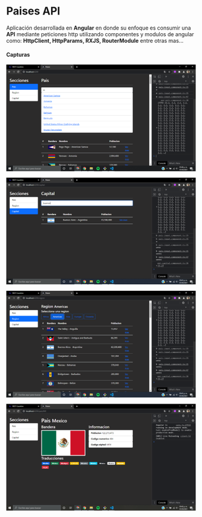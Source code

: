 # Paises API

Aplicación desarrollada en **Angular** en donde su enfoque es consumir una **API** mediante peticiones http utilizando componentes y modulos de angular como: **HttpClient, HttpParams, RXJS, RouterModule** entre otras mas...


#### Capturas

![img_1!](src/assets/img/1.png)

![img_2!](src/assets/img/2.png)

![img_3!](src/assets/img/3.png)

![img_4!](src/assets/img/4.png)






